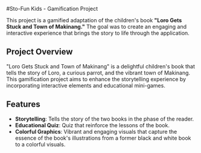 #Sto-Fun Kids - Gamification Project

This project is a gamified adaptation of the children's book **"Loro Gets Stuck and Town of Makinang."** The goal was to create an engaging and interactive experience that brings the story to life through the application.

## Project Overview

"Loro Gets Stuck and Town of Makinang" is a delightful children's book that tells the story of Loro, a curious parrot, and the vibrant town of Makinang. This gamification project aims to enhance the storytelling experience by incorporating interactive elements and educational mini-games.

## Features

- **Storytelling**: Tells the story of the two books in the phase of the reader.
- **Educational Quiz**: Quiz that reinforce the lessons of the book.
- **Colorful Graphics**: Vibrant and engaging visuals that capture the essence of the book's illustrations from a former black and white book to a colorful visuals.
